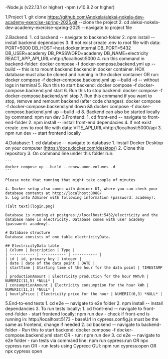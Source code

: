 -Node.js (v22.13.1 or higher)
-npm (v10.9.2 or higher)

1.Project
    1.  git clone https://github.com/Anokela/aleksi-nokela-dev-academy-exercise-spring-2025.git --clone the project
    2. cd aleksi-nokela-dev-academy-exercise-spring-2025 --navigate to project file

2.Backend:
    1. cd backend -- navigate to backend-folder
    2. npm install -- install backend dependacies
    3. If not exist create .env to root file with data: 
        PORT=5000
        DB_HOST=host.docker.internal
        DB_PORT=5432
        DB_USER=academy
        DB_PASSWORD=academy
        DB_NAME=electricity
        REACT_APP_API_URL=http://localhost:5000
    4. run this command in backend-folder: docker compose -f docker-compose.backend.yml up --build
        -- this is to mount backend backend in docker container. HOX database must also be cloned and running in the docker container
        OR 
        run: docker compose -f docker-compose.backend.yml up --build -d
        -- without logs in terminal
    5. Run this to start backend: docker compose -f docker-compose.backend.yml start
    6. Run this to stop backend: docker compose -f docker-compose.backend.yml stop
    7. Run this command if you want to stop, remove and remount backend (after code changes): docker compose -f docker-compose.backend.yml down && docker compose -f docker-compose.backend.yml up --build -d
    8. Backend can also be started locally by command: npm run dev
3.Frontend:
    1. cd front-end -- navigate to front-end-folder
    2. npm install -- install front-end dependacies
    4. If not exist create .env to root file with data: 
        VITE_API_URL=http://localhost:5000/api
    3. npm run dev -- start frontend locally

4.Database:
    1. cd database -- navigate to database
    1. Install Docker Desktop on your computer (https://docs.docker.com/desktop/)
    2. Clone this repository
    3. On command line under this folder run:

    ```
    docker compose up --build --renew-anon-volumes -d
    ```

    Please note that running that might take couple of minutes

    4. Docker setup also comes with Adminer UI, where you can check your database contents at http://localhost:8088/
    5. Log into Adminer with following information (password: academy):

    ![alt text](login.png)

    Database is running at postgres://localhost:5432/electricity and the database name is electricity. Database comes with user academy (password: academy).

    # Database structure
    Database consists of one table electricityData.

    ## ElectricityData table
    | Column | Description | Type |
    | ----------- | ----------- | ----------- |
    | id | id, primary key | integer |
    | date | date of the data point | DATE |
    | startTime | Starting time of the hour for the data point | TIMESTAMP |
    | productionAmount | Electricity production for the hour MWh/h | NUMERIC(11,5) *NULL* |
    | consumptionAmount | Electricity consumption for the hour kWh | NUMERIC(11,3) *NULL* |
    | hourlyPrice | Electricity price for the hour | NUMERIC(6,3) *NULL* |

5.End-to-end tests
    1. cd e2e -- navigate to e2e folder
    2. npm install -- install dependancies
    3. To run tests locally:
    1. cd front-end -- navigate to front-end-folder
        - start frontend locally: npm run dev
        - check if front-end is running in: http://localhost:5173
            - baseUrl in cypress.config.js must be the same as frontend, change if needed
    2. cd backend -- navigate to backend-folder
        - Run this to start backend: docker compose -f docker-compose.backend.yml start
            OR
        - run: npm run dev
    3.  cd e2e -- navigate to e2e folder
        - run tests via command line: npm run cypress:run OR npx cypress run
            OR
        - run tests using Cyprecc GUI: npm run cypress:open OR npx cypress open
